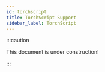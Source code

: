 ```yaml
---
id: torchscript
title: TorchScript Support
sidebar_label: TorchScript
---
```


:::caution

This document is under construction!

:::
